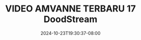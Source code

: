 --- 
title: "VIDEO AMVANNE TERBARU 17  DoodStream"
description: "download bokep VIDEO AMVANNE TERBARU 17  DoodStream full full vidio terbaru"
date: 2024-10-23T19:30:37-08:00
file_code: "esi2pu0fiubg"
draft: false
cover: "wha5enbm9n3pii8e.jpg"
tags: ["VIDEO", "AMVANNE", "TERBARU", "DoodStream", "bokep-indo", "bokep-viral", "bokep-ig"]
length: 85
fld_id: "1483791"
foldername: "Amvane"
categories: ["Amvane"]
views: 0
---